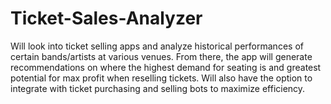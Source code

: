# Ticket-Sales-Analyzer
Will look into ticket selling apps and analyze historical performances of certain bands/artists at various venues. From there, the app will generate recommendations on where the highest demand for seating is and greatest potential for max profit when reselling tickets. Will also have the option to integrate with ticket purchasing and selling bots to maximize efficiency. 
